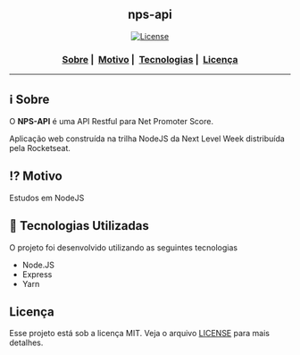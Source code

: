 <h2 align="center">nps-api</h2>

<p align="center">
  <a href="LICENSE">
    <img alt="License" src="https://img.shields.io/badge/license-MIT-%23F8952D">
  </a>
</p>

<h3 align="center">
  <a href="#information_source-sobre">Sobre</a>&nbsp;|&nbsp;
  <a href="#interrobang-motivo">Motivo</a>&nbsp;|&nbsp;
  <a href="#rocket-tecnologias-utilizadas">Tecnologias</a>&nbsp;|&nbsp;
  <a href="#licença">Licença</a>
</h3>

___


## :information_source: Sobre

O <strong>NPS-API</strong> é uma API Restful para Net Promoter Score.

Aplicação web construída na trilha NodeJS da Next Level Week distribuída pela Rocketseat.

## :interrobang: Motivo

Estudos em NodeJS

## :rocket: Tecnologias Utilizadas 

O projeto foi desenvolvido utilizando as seguintes tecnologias

- Node.JS
- Express
- Yarn

## Licença 

Esse projeto está sob a licença MIT. Veja o arquivo [LICENSE](LICENSE) para mais detalhes.